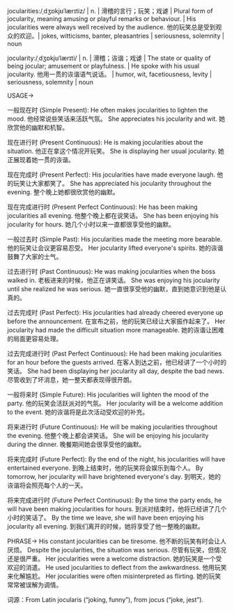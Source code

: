 jocularities:/ˌdʒɒkjʊˈlærɪtiz/ | n. |  滑稽的言行；玩笑；戏谑 |  Plural form of jocularity, meaning amusing or playful remarks or behaviour. |  His jocularities were always well received by the audience. 他的玩笑总是受到观众的欢迎。|  jokes, witticisms, banter, pleasantries | seriousness, solemnity | noun

jocularity:/ˌdʒɒkjʊˈlærɪti/ | n. | 滑稽；诙谐；戏谑 | The state or quality of being jocular; amusement or playfulness. | He spoke with his usual jocularity. 他用一贯的诙谐语气说话。 | humor, wit, facetiousness, levity | seriousness, solemnity | noun


USAGE->

一般现在时 (Simple Present):
He often makes jocularities to lighten the mood.  他经常说些笑话来活跃气氛。
She appreciates his jocularity and wit. 她欣赏他的幽默和机智。

现在进行时 (Present Continuous):
He is making jocularities about the situation. 他正在拿这个情况开玩笑。
She is displaying her usual jocularity. 她正展现着她一贯的诙谐。

现在完成时 (Present Perfect):
His jocularities have made everyone laugh. 他的玩笑让大家都笑了。
She has appreciated his jocularity throughout the evening. 整个晚上她都很欣赏他的幽默。

现在完成进行时 (Present Perfect Continuous):
He has been making jocularities all evening. 他整个晚上都在说笑话。
She has been enjoying his jocularity for hours. 她几个小时以来一直都很享受他的幽默。

一般过去时 (Simple Past):
His jocularities made the meeting more bearable. 他的玩笑让会议更容易忍受。
Her jocularity lifted everyone's spirits. 她的诙谐鼓舞了大家的士气。


过去进行时 (Past Continuous):
He was making jocularities when the boss walked in. 老板进来的时候，他正在讲笑话。
She was enjoying his jocularity until she realized he was serious.  她一直很享受他的幽默，直到她意识到他是认真的。


过去完成时 (Past Perfect):
His jocularities had already cheered everyone up before the announcement. 在宣布之前，他的玩笑已经让大家振作起来了。
Her jocularity had made the difficult situation more manageable. 她的诙谐让困难的局面更容易处理。


过去完成进行时 (Past Perfect Continuous):
He had been making jocularities for an hour before the guests arrived. 在客人到达之前，他已经讲了一个小时的笑话。
She had been displaying her jocularity all day, despite the bad news. 尽管收到了坏消息，她一整天都表现得很开朗。

一般将来时 (Simple Future):
His jocularities will lighten the mood of the party. 他的玩笑会活跃派对的气氛。
Her jocularity will be a welcome addition to the event.  她的诙谐将是此次活动受欢迎的补充。

将来进行时 (Future Continuous):
He will be making jocularities throughout the evening. 他整个晚上都会讲笑话。
She will be enjoying his jocularity during the dinner.  晚餐期间她会很享受他的幽默。

将来完成时 (Future Perfect):
By the end of the night, his jocularities will have entertained everyone. 到晚上结束时，他的玩笑将会娱乐到每个人。
By tomorrow, her jocularity will have brightened everyone's day.  到明天，她的诙谐将会照亮每个人的一天。

将来完成进行时 (Future Perfect Continuous):
By the time the party ends, he will have been making jocularities for hours.  到派对结束时，他将已经讲了几个小时的笑话了。
By the time we leave, she will have been enjoying his jocularity all evening.  到我们离开的时候，她将享受了他一整晚的幽默。


PHRASE->
His constant jocularities can be tiresome. 他不断的玩笑有时会让人厌烦。
Despite the jocularities, the situation was serious. 尽管有玩笑，但情况还是很严重。
Her jocularities were a welcome distraction. 她的玩笑是一个受欢迎的消遣。
He used jocularities to deflect from the awkwardness. 他用玩笑来化解尴尬。
Her jocularities were often misinterpreted as flirting. 她的玩笑常常被误解为调情。


词源：From Latin jocularis (“joking, funny”), from jocus (“joke, jest”).
